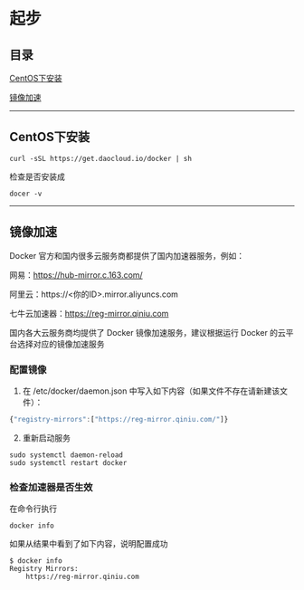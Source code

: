 # 起步

## 目录

[CentOS下安装](#jump1)

[镜像加速](#jump2)

---	

<span id="jump1"></span>

## CentOS下安装

```shell
curl -sSL https://get.daocloud.io/docker | sh
```

检查是否安装成

```shell
docer -v
```

---

<span id="jump2"></span>

## 镜像加速

Docker 官方和国内很多云服务商都提供了国内加速器服务，例如：

网易：https://hub-mirror.c.163.com/

阿里云：https://<你的ID>.mirror.aliyuncs.com

七牛云加速器：https://reg-mirror.qiniu.com

国内各大云服务商均提供了 Docker 镜像加速服务，建议根据运行 Docker 的云平台选择对应的镜像加速服务

### 配置镜像

1. 在 /etc/docker/daemon.json 中写入如下内容（如果文件不存在请新建该文件）：

```javascript
{"registry-mirrors":["https://reg-mirror.qiniu.com/"]}
```

2. 重新启动服务

```shell
sudo systemctl daemon-reload
sudo systemctl restart docker
```

### 检查加速器是否生效

在命令行执行

```shell
docker info
```

如果从结果中看到了如下内容，说明配置成功

```shell
$ docker info
Registry Mirrors:
    https://reg-mirror.qiniu.com
```
